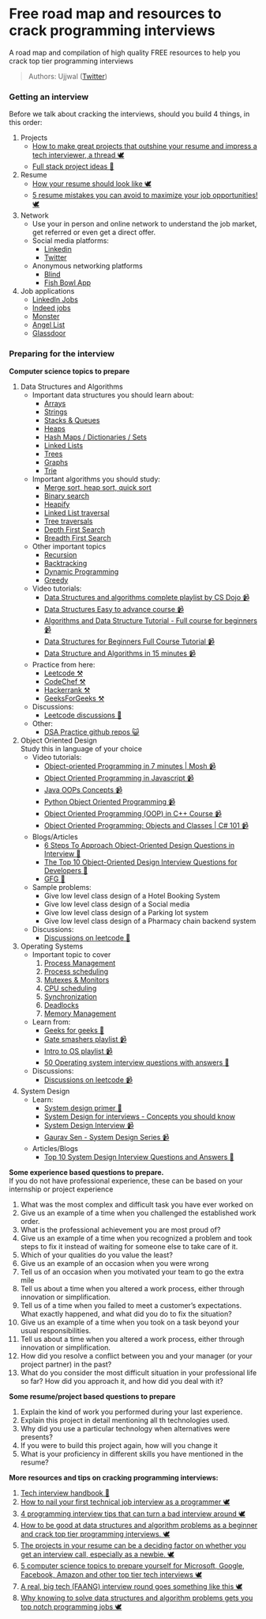 # Free road map and resources to crack programming interviews

A road map and compilation of high quality FREE resources to help you crack top tier programming interviews

> Authors: Ujjwal ([Twitter](https://twitter.com/ujjwalscript))

### Getting an interview
Before we talk about cracking the interviews, should you build 4 things, in this order:
1. Projects
   - [How to make great projects that outshine your resume and impress a tech interviewer, a thread 🕊️](https://twitter.com/ujjwalscript/status/1516646732859203585?s=20&t=1lIpSKwFipm-xm53Y0UtbA)
   - [Full stack project ideas 📃](https://www.crampete.com/blogs/full-stack-development-projects)
2. Resume
   - [How your resume should look like 🕊️](https://twitter.com/ujjwalscript/status/1532174600775225345?s=20&t=1lIpSKwFipm-xm53Y0UtbA)
   - [5 resume mistakes you can avoid to maximize your job opportunities! 🕊️](https://twitter.com/ujjwalscript/status/1521305874181984261?s=20&t=1lIpSKwFipm-xm53Y0UtbA)
3. Network
   - Use your in person and online network to understand the job market, get referred or even get a direct offer.
   - Social media platforms:
     - [Linkedin](https://www.linkedin.com/) 
     - [Twitter](https://twitter.com/)
   - Anonymous networking platforms
     - [Blind](teamblind.com)
     - [Fish Bowl App](https://www.fishbowlapp.com/)
4. Job applications
    - [LinkedIn Jobs](https://www.linkedin.com/jobs)
    - [Indeed jobs](https://www.indeed.com/jobs)
    - [Monster](http://www.monster.com/)
    - [Angel List](https://angel.co/)
    - [Glassdoor](https://www.glassdoor.com/index.htm)
### Preparing for the interview

**Computer science topics to prepare**

1. Data Structures and Algorithms
   - Important data structures you should learn about:
     - [Arrays](https://www.geeksforgeeks.org/sde-sheet-a-complete-guide-for-sde-preparation/?ref=ghb#Arrays)
     - [Strings](https://www.geeksforgeeks.org/sde-sheet-a-complete-guide-for-sde-preparation/?ref=ghb#Strings)
     - [Stacks & Queues](https://www.geeksforgeeks.org/sde-sheet-a-complete-guide-for-sde-preparation/?ref=ghb#SnQ)
     - [Heaps](https://www.geeksforgeeks.org/sde-sheet-a-complete-guide-for-sde-preparation/?ref=ghb#Heap)
     - [Hash Maps / Dictionaries / Sets](https://www.geeksforgeeks.org/sde-sheet-a-complete-guide-for-sde-preparation/?ref=ghb#Hashing)
     - [Linked Lists](https://www.geeksforgeeks.org/sde-sheet-a-complete-guide-for-sde-preparation/?ref=ghb#LL)
     - [Trees](https://www.geeksforgeeks.org/sde-sheet-a-complete-guide-for-sde-preparation/?ref=ghb#BT)
     - [Graphs](https://www.geeksforgeeks.org/sde-sheet-a-complete-guide-for-sde-preparation/?ref=ghb#Graph)
     - [Trie](https://www.geeksforgeeks.org/sde-sheet-a-complete-guide-for-sde-preparation/?ref=ghb#Trie)
   - Important algorithms you should study:
     - [Merge sort, heap sort, quick sort](https://www.geeksforgeeks.org/sde-sheet-a-complete-guide-for-sde-preparation/?ref=ghb#SnS)
     - [Binary search](https://www.geeksforgeeks.org/binary-search/)
     - [Heapify](https://www.geeksforgeeks.org/heap-sort/)
     - [Linked List traversal](https://www.geeksforgeeks.org/recursive-insertion-and-traversal-linked-list/)
     - [Tree traversals](https://www.geeksforgeeks.org/tree-traversals-inorder-preorder-and-postorder/)
     - [Depth First Search](https://www.geeksforgeeks.org/depth-first-search-or-dfs-for-a-graph/)
     - [Breadth First Search](https://www.geeksforgeeks.org/breadth-first-search-or-bfs-for-a-graph/)
   - Other important topics
     - [Recursion](https://www.geeksforgeeks.org/recursion/)
     - [Backtracking](https://www.geeksforgeeks.org/backtracking-algorithms/)
     - [Dynamic Programming](https://www.geeksforgeeks.org/sde-sheet-a-complete-guide-for-sde-preparation/?ref=ghb#DP)
     - [Greedy](https://www.geeksforgeeks.org/sde-sheet-a-complete-guide-for-sde-preparation/?ref=ghb#Greedy)
   - Video tutorials:
     - [Data Structures and algorithms complete playlist by CS Dojo 📹](https://www.youtube.com/watch?v=bum_19loj9A&list=PLBZBJbE_rGRV8D7XZ08LK6z-4zPoWzu5H)
     - [Data Structures Easy to advance course 📹](https://youtu.be/RBSGKlAvoiM)
     - [Algorithms and Data Structure Tutorial - Full course for beginners 📹](https://www.youtube.com/watch?v=8hly31xKli0)
     - [Data Structures for Beginners Full Course Tutorial 📹](https://www.youtube.com/watch?v=YOfXMQnUlZY)
     - [Data Structure and Algorithms in 15 minutes 📹](https://youtu.be/oz9cEqFynHU)
   - Practice from here:
     - [Leetcode ⚒️](https://leetcode.com)
     - [CodeChef ⚒️](https://www.codechef.com/)
     - [Hackerrank ⚒️](https://hackerrank.com)
     - [GeeksForGeeks ⚒️](https://www.geeksforgeeks.org/)
   - Discussions:
     - [Leetcode discussions 💬](https://leetcode.com/discuss)
   - Other:
     - [DSA Practice github repos 😺](https://github.com/topics/dsa-practice)
2. Object Oriented Design  
   Study this in language of your choice 
   - Video tutorials:
     - [Object-oriented Programming in 7 minutes | Mosh 📹](https://www.youtube.com/watch?v=pTB0EiLXUC8)
     - [Object Oriented Programming in Javascript 📹](https://youtu.be/PFmuCDHHpwk)
     - [Java OOPs Concepts 📹](https://www.youtube.com/watch?v=7GwptabrYyk&t=86s)
     - [Python Object Oriented Programming 📹](https://www.youtube.com/watch?v=JeznW_7DlB0)
     - [Object Oriented Programming (OOP) in C++ Course 📹](https://www.youtube.com/watch?v=wN0x9eZLix4)
     - [Object Oriented Programming: Objects and Classes | C# 101 📹](https://www.youtube.com/watch?v=TzgxcAiHCWA)
   - Blogs/Articles
     - [6 Steps To Approach Object-Oriented Design Questions in Interview 📃](https://www.geeksforgeeks.org/6-steps-to-approach-object-oriented-design-questions-in-interview/)
     - [The Top 10 Object-Oriented Design Interview Questions for Developers 📃](https://medium.com/hackernoon/the-top-10-object-oriented-design-interview-questions-developers-should-know-c7fc2e13ce39)
     - [GFG 📃](https://www.geeksforgeeks.org/introduction-of-object-oriented-programming/)
   - Sample problems:
     - Give low level class design of a Hotel Booking System
     - Give low level class design of a Social media
     - Give low level class design of a Parking lot system
     - Give low level class design of a Pharmacy chain backend system
   - Discussions:
     - [Discussions on leetcode 💬](https://leetcode.com/discuss/interview-question/object-oriented-design?currentPage=1&orderBy=hot&query=)
3. Operating Systems
   - Important topic to cover
     1. [Process Management](https://www.javatpoint.com/process-management-in-os)
     2. [Process scheduling](https://www.tutorialspoint.com/operating_system/os_process_scheduling.htm)
     3. [Mutexes & Monitors](https://123dok.net/article/mutexes-and-monitors-synchronization-and-deadlocks.q05v6w5g)
     4. [CPU scheduling](https://www.geeksforgeeks.org/cpu-scheduling-in-operating-systems/)
     5. [Synchronization](https://www.geeksforgeeks.org/introduction-of-process-synchronization/?ref=lbp)
     6. [Deadlocks](https://www.geeksforgeeks.org/introduction-of-deadlock-in-operating-system/?ref=lbp)
     7. [Memory Management](https://www.geeksforgeeks.org/introduction-to-memory-and-memory-units/?ref=lbp)
   - Learn from:
     - [Geeks for geeks 📃](https://www.geeksforgeeks.org/operating-systems/?ref=lbp)
     - [Gate smashers playlist 📹](https://youtu.be/bkSWJJZNgf8?list=PLxCzCOWd7aiGz9donHRrE9I3Mwn6XdP8p)
     - [Intro to OS playlist 📹](https://youtu.be/MQyJaQmzq-w?list=PLPQ7PivebcX5RR5D6OSNFum3DxaL9g7Wh)
     - [50 Operating system interview questions with answers 📃](https://career.guru99.com/top-50-operating-system-interview-questions/)
   - Discussions:
     - [Discussions on leetcode 📹](https://leetcode.com/discuss/interview-question/operating-system?currentPage=1&orderBy=hot&query=)
4. System Design
   - Learn:
     - [System design primer 📃](https://github.com/donnemartin/system-design-primer)
     - [System Design for interviews - Concepts you should know](https://www.freecodecamp.org/news/systems-design-for-interviews/)
     - [System Design Interview 📹](https://youtu.be/bUHFg8CZFws)
     - [Gaurav Sen - System Design Series 📹](https://www.youtube.com/watch?v=xpDnVSmNFX0&list=PLMCXHnjXnTnvo6alSjVkgxV-VH6EPyvoX)
   - Articles/Blogs
     - [Top 10 System Design Interview Questions and Answers 📃](https://www.geeksforgeeks.org/top-10-system-design-interview-questions-and-answers/)

**Some experience based questions to prepare.**  
If you do not have professional experience, these can be based on your internship or project experience

1. What was the most complex and difficult task you have ever worked on
2. Give us an example of a time when you challenged the established work order.
3. What is the professional achievement you are most proud of?
4. Give us an example of a time when you recognized a problem and took steps to fix it instead of waiting for someone else to take care of it.
5. Which of your qualities do you value the least?
6. Give us an example of an occasion when you were wrong
7. Tell us of an occasion when you motivated your team to go the extra mile
8. Tell us about a time when you altered a work process, either through innovation or simplification.
9.  Tell us of a time when you failed to meet a customer’s expectations. What exactly happened, and what did you do to fix the situation?
10. Give us an example of a time when you took on a task beyond your usual responsibilities.
11. Tell us about a time when you altered a work process, either through innovation or simplification.
12. How did you resolve a conflict between you and your manager (or your project partner) in the past?
13. What do you consider the most difficult situation in your professional life so far? How did you approach it, and how did you deal with it?

**Some resume/project based questions to prepare**

1. Explain the kind of work you performed during your last experience.
2. Explain this project in detail mentioning all th technologies used.
3. Why did you use a particular technology when alternatives were presents?
4. If you were to build this project again, how will you change it
5. What is your proficiency in different skills you have mentioned in the resume?

**More resources and tips on cracking programming interviews:**
1. [Tech interview handbook 📃](https://github.com/yangshun/tech-interview-handbook)
2. [How to nail your first technical job interview as a programmer 🕊️](https://twitter.com/ujjwalscript/status/1526376869473308672?s=20&t=1lIpSKwFipm-xm53Y0UtbA)
3. [4 programming interview tips that can turn a bad interview around 🕊️](https://twitter.com/ujjwalscript/status/1519148795577049089?s=20&t=1lIpSKwFipm-xm53Y0UtbA)
4. [How to be good at data structures and algorithm problems as a beginner and crack top tier programming interviews. 🕊️](https://twitter.com/ujjwalscript/status/1518054631099707392?s=20&t=1lIpSKwFipm-xm53Y0UtbA)
5. [The projects in your resume can be a deciding factor on whether you get an interview call, especially as a newbie. 🕊️](https://twitter.com/ujjwalscript/status/1516646732859203585?s=20&t=1lIpSKwFipm-xm53Y0UtbA)
6. [5 computer science topics to prepare yourself for Microsoft, Google, Facebook, Amazon and other top tier tech interviews 🕊️](https://twitter.com/ujjwalscript/status/1529273831231086592?s=20&t=1lIpSKwFipm-xm53Y0UtbA)
7. [A real, big tech (FAANG) interview round goes something like this 🕊️](https://twitter.com/ujjwalscript/status/1530041801263837184?s=20&t=1lIpSKwFipm-xm53Y0UtbA)
8. [Why knowing to solve data structures and algorithm problems gets you top notch programming jobs 🕊️](https://twitter.com/ujjwalscript/status/1530822711244509189?s=20&t=1lIpSKwFipm-xm53Y0UtbA)